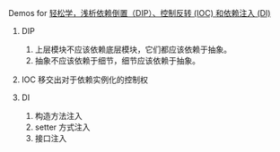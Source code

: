 Demos for [轻松学，浅析依赖倒置（DIP）、控制反转 (IOC) 和依赖注入 (DI)](http://blog.csdn.net/briblue/article/details/75093382)

1. DIP
    1. 上层模块不应该依赖底层模块，它们都应该依赖于抽象。
    2. 抽象不应该依赖于细节，细节应该依赖于抽象。
    
2. IOC
    移交出对于依赖实例化的控制权
    
3. DI
    1. 构造方法注入
    2. setter 方式注入
    3. 接口注入